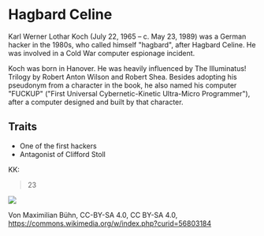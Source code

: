 # Hagbard Celine

Karl Werner Lothar Koch (July 22, 1965 – c. May 23, 1989) was a German hacker in the 1980s, 
who called himself "hagbard", after Hagbard Celine.
He was involved in a Cold War computer espionage incident.

Koch was born in Hanover. He was heavily influenced by The Illuminatus! Trilogy by Robert Anton Wilson and Robert Shea.
Besides adopting his pseudonym from a character in the book, he also named his computer "FUCKUP" ("First Universal Cybernetic-Kinetic Ultra-Micro Programmer"),
after a computer designed and built by that character.

## Traits

* One of the first hackers
* Antagonist of Clifford Stoll

KK:
> 23

<img src="https://upload.wikimedia.org/wikipedia/commons/thumb/5/5a/August_Diehl_Photo_Call_Der_junge_Karl_Marx_Berlinale_2017_02.jpg/1280px-August_Diehl_Photo_Call_Der_junge_Karl_Marx_Berlinale_2017_02.jpg"/>

Von Maximilian Bühn, CC-BY-SA 4.0, CC BY-SA 4.0, https://commons.wikimedia.org/w/index.php?curid=56803184

